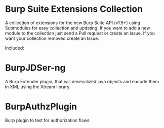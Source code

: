 Burp Suite Extensions Collection
===============

A collection of extensions for the new Burp Suite API (v1.5+) using Submodules for easy collection and updating. If you want to add a new module to the collection just send a Pull request or create an Issue. If you want your collection removed create an Issue. 

Included:

BurpJDSer-ng
===============
A Burp Extender plugin, that will deserialized java objects and encode them in XML using the Xtream library.

BurpAuthzPlugin
===============
Burp plugin to test for authorization flaws